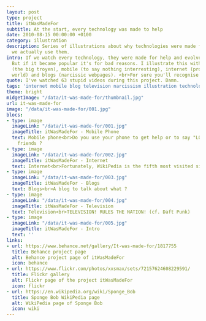 ```yaml
---
layout: post
type: project
title: itWasMadeFor
subtitle: At the start, every technology was made to help
date: 2010-08-15 00:00:00 +0100
category: illustration
description: Series of illustrations about why technologies were made for and how
  we actually use them.
intro: If we watch every technology, they were made for help and evolve the world.
  But if it became popular it's for bad reasons. I illustrate this with television
  (the big troyen), mobile (to say nothing interresting), internet (procratination
  world) and blogs (narcissic webpages). <br>For sure you'll recognise your-self.
quote: I've watched 63 stupid videos during this project. Damn.
tags: 'internet mobile blog television narcissism illustration technologies '
theme: bright
midgetImage: "/data/it-was-made-for/thumbnail.jpg"
url: it-was-made-for
image: "/data/it-was-made-for/001.jpg"
blocs:
- type: image
  imageLink: "/data/it-was-made-for/001.jpg"
  imageTitle: itWasMadeFor - Mobile Phone
  text: Mobile phone<br>Do you use your phone to get help or to say "LOL" to your
    friends ?
- type: image
  imageLink: "/data/it-was-made-for/002.jpg"
  imageTitle: itWasMadeFor - Internet
  text: Internet<br>Fortunately, WikiPedia is the fifth most visited site.
- type: image
  imageLink: "/data/it-was-made-for/003.jpg"
  imageTitle: itWasMadeFor - Blogs
  text: Blogs<br>A blog to talk about what ?
- type: image
  imageLink: "/data/it-was-made-for/004.jpg"
  imageTitle: itWasMadeFor - Television
  text: Television<br>TELEVISION! RULES THE NATION! (cf. Daft Punk)
- type: image
  imageLink: "/data/it-was-made-for/005.jpg"
  imageTitle: itWasMadeFor - Intro
  text: ''
links:
- url: https://www.behance.net/gallery/It-was-made-for/1817755
  title: Behance project page
  alt: Behance project page of itWasMadeFor
  icon: behance
- url: https://www.flickr.com/photos/xxsmax/sets/72157624608229591/
  title: Flickr gallery
  alt: Flickr page of the project itWasMadeFor
  icon: flickr
- url: https://en.wikipedia.org/wiki/Sponge_Bob
  title: Sponge Bob WikiPedia page
  alt: WikiPedia page of Sponge Bob
  icon: wiki
---
```

